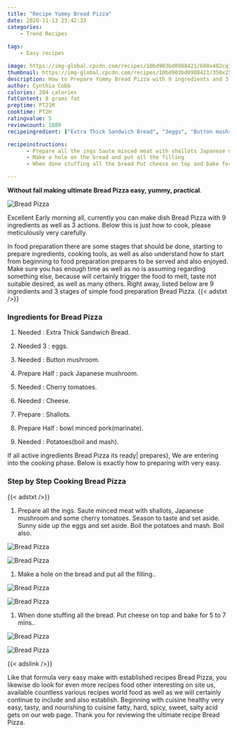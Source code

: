 ```yaml
---
title: "Recipe Yummy Bread Pizza"
date: 2020-11-13 23:42:33
categories:
    - Trend Recipes
    
tags:
    - Easy recipes

image: https://img-global.cpcdn.com/recipes/10bd903bd0988421/680x482cq70/bread-pizza-recipe-main-photo.jpg
thumbnail: https://img-global.cpcdn.com/recipes/10bd903bd0988421/350x250cq70/bread-pizza-recipe-main-photo.jpg
description: How to Prepare Yummy Bread Pizza with 9 ingredients and 3 stages of easy cooking.
author: Cynthia Cobb
calories: 204 calories
fatContent: 8 grams fat
preptime: PT21M
cooktime: PT2H
ratingvalue: 5
reviewcount: 1889
recipeingredient: ["Extra Thick Sandwich Bread", "3eggs", "Button mushroom", "Halfpack Japanese mushroom", "Cherry tomatoes", "Cheese", "Shallots", "Halfbowl minced porkmarinate", "Potatoesboil and mash"]

recipeinstructions: 
      - Prepare all the ings Saute minced meat with shallots Japanese mushroom and some cherry tomatoes Season to taste and set aside Sunny side up the eggs and set aside Boil the potatoes and mash Boil also 
      - Make a hole on the bread and put all the filling 
      - When done stuffing all the bread Put cheese on top and bake for 5 to 7 mins

---
```




**Without fail making ultimate Bread Pizza easy, yummy, practical**. 


![Bread Pizza](https://img-global.cpcdn.com/recipes/10bd903bd0988421/680x482cq70/bread-pizza-recipe-main-photo.jpg "Bread Pizza")




Excellent Early morning all, currently you can make dish Bread Pizza with 9 ingredients as well as 3 actions. Below this is just how to cook, please meticulously very carefully.

In food preparation there are some stages that should be done, starting to prepare ingredients, cooking tools, as well as also understand how to start from beginning to food preparation prepares to be served and also enjoyed. Make sure you has enough time as well as no is assuming regarding something else, because will certainly trigger the food to melt, taste not suitable desired, as well as many others. Right away, listed below are 9 ingredients and 3 stages of simple food preparation Bread Pizza.
{{< adstxt />}}

### Ingredients for Bread Pizza


1. Needed  : Extra Thick Sandwich Bread.

1. Needed 3 : eggs.

1. Needed  : Button mushroom.

1. Prepare Half : pack Japanese mushroom.

1. Needed  : Cherry tomatoes.

1. Needed  : Cheese.

1. Prepare  : Shallots.

1. Prepare Half : bowl minced pork(marinate).

1. Needed  : Potatoes(boil and mash).



If all active ingredients Bread Pizza its ready| prepares}, We are entering into the cooking phase. Below is exactly how to preparing with very easy.

### Step by Step Cooking Bread Pizza

{{< adstxt />}}


1. Prepare all the ings. Saute minced meat with shallots, Japanese mushroom and some cherry tomatoes. Season to taste and set aside. Sunny side up the eggs and set aside. Boil the potatoes and mash. Boil also.



![Bread Pizza](https://img-global.cpcdn.com/steps/d994a59b7ad54fc6/160x128cq70/bread-pizza-recipe-step-1-photo.jpg" "Bread Pizza")

![Bread Pizza](https://img-global.cpcdn.com/steps/783bb8a8c652a5ab/160x128cq70/bread-pizza-recipe-step-1-photo.jpg" "Bread Pizza")



1. Make a hole on the bread and put all the filling..



![Bread Pizza](https://img-global.cpcdn.com/steps/5419c7e88012af2e/160x128cq70/bread-pizza-recipe-step-2-photo.jpg" "Bread Pizza")

![Bread Pizza](https://img-global.cpcdn.com/steps/de832358003e40d4/160x128cq70/bread-pizza-recipe-step-2-photo.jpg" "Bread Pizza")



1. When done stuffing all the bread. Put cheese on top and bake for 5 to 7 mins..



![Bread Pizza](https://img-global.cpcdn.com/steps/fc023fc3ef21efeb/160x128cq70/bread-pizza-recipe-step-3-photo.jpg" "Bread Pizza")

![Bread Pizza](https://img-global.cpcdn.com/steps/b3d7a8d71e114383/160x128cq70/bread-pizza-recipe-step-3-photo.jpg" "Bread Pizza")





{{< adslink />}}

Like that formula very easy make with established recipes Bread Pizza, you likewise do look for even more recipes food other interesting on site us, available countless various recipes world food as well as we will certainly continue to include and also establish. Beginning with cuisine healthy very easy, tasty, and nourishing to cuisine fatty, hard, spicy, sweet, salty acid gets on our web page. Thank you for reviewing the ultimate recipe Bread Pizza.
